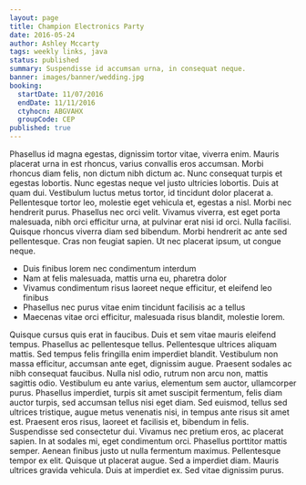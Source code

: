 ```yaml
---
layout: page
title: Champion Electronics Party
date: 2016-05-24
author: Ashley Mccarty
tags: weekly links, java
status: published
summary: Suspendisse id accumsan urna, in consequat neque.
banner: images/banner/wedding.jpg
booking:
  startDate: 11/07/2016
  endDate: 11/11/2016
  ctyhocn: ABGVAHX
  groupCode: CEP
published: true
---
```

Phasellus id magna egestas, dignissim tortor vitae, viverra enim. Mauris placerat urna in est rhoncus, varius convallis eros accumsan. Morbi rhoncus diam felis, non dictum nibh dictum ac. Nunc consequat turpis et egestas lobortis. Nunc egestas neque vel justo ultricies lobortis. Duis at quam dui. Vestibulum luctus metus tortor, id tincidunt dolor placerat a. Pellentesque tortor leo, molestie eget vehicula et, egestas a nisl. Morbi nec hendrerit purus. Phasellus nec orci velit. Vivamus viverra, est eget porta malesuada, nibh orci efficitur urna, at pulvinar erat nisi id orci. Nulla facilisi. Quisque rhoncus viverra diam sed bibendum. Morbi hendrerit ac ante sed pellentesque. Cras non feugiat sapien. Ut nec placerat ipsum, ut congue neque.

* Duis finibus lorem nec condimentum interdum
* Nam at felis malesuada, mattis urna eu, pharetra dolor
* Vivamus condimentum risus laoreet neque efficitur, et eleifend leo finibus
* Phasellus nec purus vitae enim tincidunt facilisis ac a tellus
* Maecenas vitae orci efficitur, malesuada risus blandit, molestie lorem.

Quisque cursus quis erat in faucibus. Duis et sem vitae mauris eleifend tempus. Phasellus ac pellentesque tellus. Pellentesque ultrices aliquam mattis. Sed tempus felis fringilla enim imperdiet blandit. Vestibulum non massa efficitur, accumsan ante eget, dignissim augue. Praesent sodales ac nibh consequat faucibus. Nulla nisl odio, rutrum non arcu non, mattis sagittis odio. Vestibulum eu ante varius, elementum sem auctor, ullamcorper purus. Phasellus imperdiet, turpis sit amet suscipit fermentum, felis diam auctor turpis, sed accumsan tellus nisi eget diam. Sed euismod, tellus sed ultrices tristique, augue metus venenatis nisi, in tempus ante risus sit amet est. Praesent eros risus, laoreet et facilisis et, bibendum in felis.
Suspendisse sed consectetur dui. Vivamus nec pretium eros, ac placerat sapien. In at sodales mi, eget condimentum orci. Phasellus porttitor mattis semper. Aenean finibus justo ut nulla fermentum maximus. Pellentesque tempor ex elit. Quisque ut placerat augue. Sed a imperdiet diam. Mauris ultrices gravida vehicula. Duis at imperdiet ex. Sed vitae dignissim purus.
